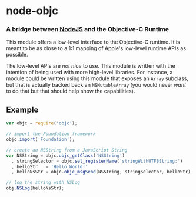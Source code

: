node-objc
=========
### A bridge between [NodeJS][] and the Objective-C Runtime


This module offers a low-level interface to the Objective-C runtime. It is
meant to be as close to a 1:1 mapping of Apple's low-level runtime APIs as
possible.

The low-level APIs are _not nice_ to use. This module is written with the
intention of being used with more high-level libraries. For instance, a module
could be written using this module that exposes an `Array` subclass, but
that is actually backed back an `NSMutableArray` (you would never _want_ to do
that but that should help show the capabilities).


Example
-------

``` javascript
var objc = require('objc');

// import the Foundation framework
objc.import('Foundation');

// create an NSString from a JavaScript String
var NSString = objc.objc_getClass('NSString')
  , stringSelector = objc.sel_registerName('stringWithUTF8String:')
  , helloStr   = 'Hello World!'
  , helloNsStr = objc.objc_msgSend(NSString, stringSelector, helloStr)

// log the string with NSLog
obj.NSLog(helloNsStr);
```

[NodeJS]: http://nodejs.org
